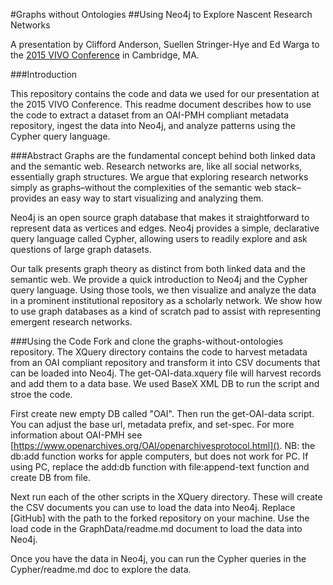 #Graphs without Ontologies
##Using Neo4j to Explore Nascent Research Networks

A presentation by Clifford Anderson, Suellen Stringer-Hye and Ed Warga to the [2015 VIVO Conference](http://vivoconference.org/) in Cambridge, MA.

###Introduction

This repository contains the code and data we used for our presentation at the 2015 VIVO Conference. This readme document describes how to use the code to extract a dataset from an OAI-PMH compliant metadata repository, ingest the data into Neo4j, and analyze patterns using the Cypher query language.

###Abstract
Graphs are the fundamental concept behind both linked data and the semantic web. Research networks are, like all social networks, essentially graph structures. We argue that exploring research networks simply as graphs–without the complexities of the semantic web stack–provides an easy way to start visualizing and analyzing them.

Neo4j is an open source graph database that makes it straightforward to represent data as vertices and edges. Neo4j provides a simple, declarative query language called Cypher, allowing users to readily explore and ask questions of large graph datasets. 

Our talk presents graph theory as distinct from both linked data and the semantic web. We provide a quick introduction to Neo4j and the Cypher query language. Using those tools, we then visualize and analyze the data in a prominent institutional repository as a scholarly network. We show how to use graph databases as a kind of scratch pad to assist with representing emergent research networks. 

###Using the Code
Fork and clone the graphs-without-ontologies repository. The XQuery directory contains the code to harvest metadata from an OAI compliant repository and transform it into CSV documents that can be loaded into Neo4j. The get-OAI-data.xquery file will harvest records and add them to a data base. We used BaseX XML DB to run the script and stroe the code. 

First create new empty DB called "OAI". Then run the get-OAI-data script. You can adjust the base url, metadata prefix, and set-spec. For more information about OAI-PMH see [https://www.openarchives.org/OAI/openarchivesprotocol.html](). NB: the db:add function works for apple computers, but does not work for PC. If using PC, replace the add:db function with file:append-text function and create DB from file.

Next run each of the other scripts in the XQuery directory. These will create the CSV documents you can use to load the data into Neo4j. Replace [GitHub] with the path to the forked repository on your machine. Use the load code in the GraphData/readme.md document to load the data into Neo4j.

Once you have the data in Neo4j, you can run the Cypher queries in the Cypher/readme.md doc to explore the data.





